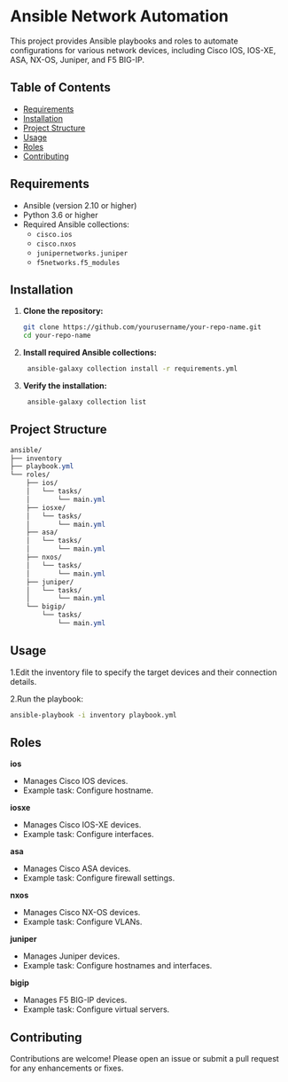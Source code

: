 # Ansible Network Automation

This project provides Ansible playbooks and roles to automate configurations for various network devices, including Cisco IOS, IOS-XE, ASA, NX-OS, Juniper, and F5 BIG-IP.

## Table of Contents

- [Requirements](#requirements)
- [Installation](#installation)
- [Project Structure](#project-structure)
- [Usage](#usage)
- [Roles](#roles)
- [Contributing](#contributing)

## Requirements

- Ansible (version 2.10 or higher)
- Python 3.6 or higher
- Required Ansible collections:
  - `cisco.ios`
  - `cisco.nxos`
  - `junipernetworks.juniper`
  - `f5networks.f5_modules`

## Installation

1. **Clone the repository:**
   ```bash
   git clone https://github.com/yourusername/your-repo-name.git
   cd your-repo-name
2. **Install required Ansible collections:**
   ```bash
    ansible-galaxy collection install -r requirements.yml
3. **Verify the installation:**
   ```bash
    ansible-galaxy collection list  
## Project Structure
```css
ansible/
├── inventory
├── playbook.yml
└── roles/
    ├── ios/
    │   └── tasks/
    │       └── main.yml
    ├── iosxe/
    │   └── tasks/
    │       └── main.yml
    ├── asa/
    │   └── tasks/
    │       └── main.yml
    ├── nxos/
    │   └── tasks/
    │       └── main.yml
    ├── juniper/
    │   └── tasks/
    │       └── main.yml
    └── bigip/
        └── tasks/
            └── main.yml
```

## Usage
1.Edit the inventory file to specify the target devices and their connection details.

2.Run the playbook:
  ```bash
  ansible-playbook -i inventory playbook.yml 
  ```

## Roles
**ios**
- Manages Cisco IOS devices.
- Example task: Configure hostname.

**iosxe**
- Manages Cisco IOS-XE devices.
- Example task: Configure interfaces.

**asa**
- Manages Cisco ASA devices.
- Example task: Configure firewall settings.

**nxos**
* Manages Cisco NX-OS devices.
* Example task: Configure VLANs.

**juniper**
* Manages Juniper devices.
* Example task: Configure hostnames and interfaces.

**bigip**
* Manages F5 BIG-IP devices.
* Example task: Configure virtual servers.

## Contributing
Contributions are welcome! Please open an issue or submit a pull request for any enhancements or fixes.

